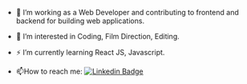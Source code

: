 - :telescope: I’m working as a Web Developer and contributing to frontend and backend for building web applications.

- :seedling: I’m interested in Coding, Film Direction, Editing.

- :zap: I’m currently learning React JS, Javascript.

- :mailbox:How to reach me: [![Linkedin Badge](https://img.shields.io/badge/-kakbar-blue?style=flat&logo=Linkedin&logoColor=white)](https://www.linkedin.com/in/melvin-tom-varghese-b1a574202/)

<!---
melvinvarghese028/melvinvarghese028 is a ✨ special ✨ repository because its `README.md` (this file) appears on your GitHub profile.
You can click the Preview link to take a look at your changes.
--->
